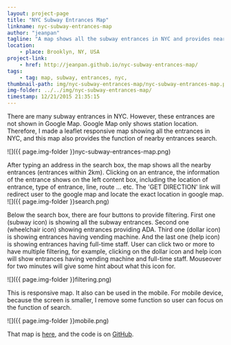 ```yaml
---
layout: project-page
title: "NYC Subway Entrances Map"
linkname: nyc-subway-entrances-map
author: "jeanpan"
tagline: "A map shows all the subway entrances in NYC and provides nearby entrances search."
location:
    - place: Brooklyn, NY, USA
project-link:
    - href: http://jeanpan.github.io/nyc-subway-entrances-map/
tags:
    - tag: map, subway, entrances, nyc,
thumbnail-path: img/nyc-subway-entrances-map/nyc-subway-entrances-map.png
img-folder: ../../img/nyc-subway-entrances-map/
timestamp: 12/21/2015 21:35:15
---
```


There are many subway entrances in NYC. However, these entrances are not shown in Google Map. Google Map only shows station location. Therefore, I made a leaflet responsive map showing all the entrances in NYC, and this map also provides the function of nearby entrances search.

![]({{ page.img-folder }}nyc-subway-entrances-map.png)

After typing an address in the search box, the map shows all the nearby entrances (entrances within 2km). Clicking on an entrance, the information of the entrance shows on the left content box, including the location of entrance, type of entrance, line, route ... etc. The 'GET DIRECTION' link will redirect user to the google map and locate the exact location in google map.
![]({{ page.img-folder }}search.png)

Below the search box, there are four buttons to provide filtering. First one (subway icon) is showing all the subway entrances. Second one (wheelchair icon) showing entrances providing ADA. Third one (dollar icon) is showing entrances having vending machine. And the last one (help icon) is showing entrances having full-time staff. User can click two or more to have multiple filtering, for example, clicking on the dollar icon and help icon will show entrances having vending machine and full-time staff. Mouseover for two minutes will give some hint about what this icon for. 

![]({{ page.img-folder }}filtering.png)

This is responsive map. It also can be used in the mobile. For mobile device, because the screen is smaller, I remove some function so user can focus on the function of search.

![]({{ page.img-folder }}mobile.png)

That map is [here](http://jeanpan.github.io/nyc-subway-entrances-map/), and the code is on [GitHub](https://github.com/jeanpan/nyc-subway-entrances-map).

